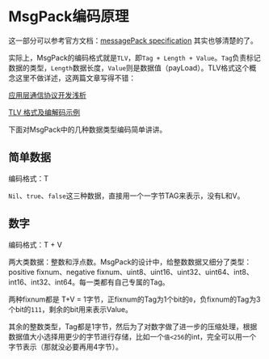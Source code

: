 # MsgPack编码原理

这一部分可以参考官方文档：[messagePack specification](https://github.com/msgpack/msgpack/blob/master/spec.md) 其实也够清楚的了。

实际上，MsgPack的编码格式就是`TLV`，即`Tag + Length + Value`。`Tag`负责标记数据的类型，`Length`数据长度，`Value`则是数据值（payLoad）。TLV格式这个概念这里不做详述，这两篇文章写得不错：

[应用层通信协议开发浅析
](https://blog.csdn.net/phunxm/article/details/5086080)

[TLV 格式及编解码示例
](https://blog.csdn.net/chexlong/article/details/6974201)

下面对MsgPack中的几种数据类型编码简单讲讲。

## 简单数据

编码格式：T

`Nil`、`true`、`false`这三种数据，直接用一个一字节TAG来表示，没有L和V。

## 数字

编码格式：T + V

两大类数据：整数和浮点数。MsgPack的设计中，给整数数据又细分了类型：positive fixnum、negative fixnum、uint8、uint16、uint32、uint64、int8、int16、int32、int64。每一类都有自己专属的Tag。

两种fixnum都是 T+V = 1字节，正fixnum的Tag为1个bit的`0`，负fixnum的Tag为3个bit的`111`，剩余的bit用来表示Value。

其余的整数类型，Tag都是1字节，然后为了对数字做了进一步的压缩处理，根据数据值大小选择用更少的字节进行存储，比如一个`值<256`的int，完全可以用一个字节表示（那就没必要再用4字节）。